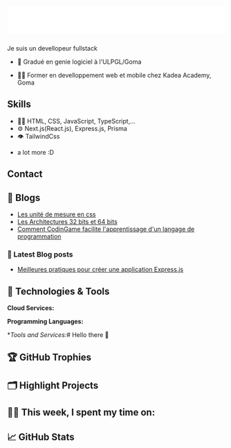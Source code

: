 <h1 align="center">
  <img src="name.svg" alt="Marton Lederer" />
</h1>

Je suis un devellopeur fullstack

- 🦔 Gradué en genie logiciel à l'ULPGL/Goma

- 👨‍💻 Former en develloppement web et mobile chez Kadea Academy, Goma

## Skills

- 👨‍💻 HTML, CSS, JavaScript, TypeScript,...
- ⚙️ Next.js(React.js), Express.js, Prisma
- 👁️ TailwindCss

* a lot more :D

## Contact

## 📝 Blogs

- [Les unité de mesure en css](https://dev.to/kadea-academy/les-unite-de-mesure-en-css-537d)
- [Les Architectures 32 bits et 64 bits](https://dev.to/land-bit/les-architectures-32-bits-et-64-bits-5gi5)
- [Comment CodinGame facilite l'apprentissage d'un langage de programmation](https://dev.to/land-bit/comment-codingame-facilite-lapprentissage-dun-langage-de-programmation-523d)

### 📔 Latest Blog posts

- [Meilleures pratiques pour créer une application Express.js](https://dev.to/land-bit/meilleures-pratiques-pour-creer-une-application-expressjs-583g)

## 🔧 Technologies & Tools

**Cloud Services:**

**Programming Languages:**

\*_Tools and Services:_# Hello there 👋

## 🏆 GitHub Trophies

## 🗂️ Highlight Projects

## 👨‍💻 This week, I spent my time on:

## &#x1f4c8; GitHub Stats
